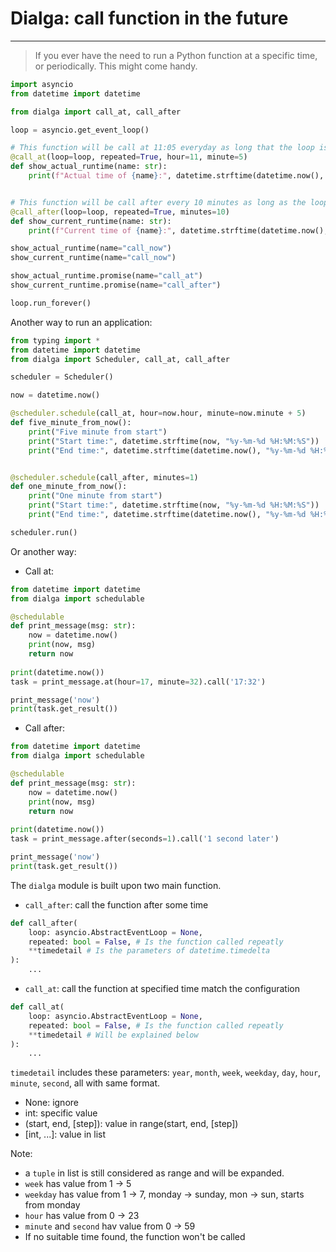 # Dialga: call function in the future

---

> If you ever have the need to run a Python function at a specific time, or periodically. This might come handy.

```py
import asyncio
from datetime import datetime

from dialga import call_at, call_after

loop = asyncio.get_event_loop()

# This function will be call at 11:05 everyday as long that the loop is still running
@call_at(loop=loop, repeated=True, hour=11, minute=5)
def show_actual_runtime(name: str):
    print(f"Actual time of {name}:", datetime.strftime(datetime.now(), "%y-%m-%d %H:%M:%S"))


# This function will be call after every 10 minutes as long as the loop is still running
@call_after(loop=loop, repeated=True, minutes=10)
def show_current_runtime(name: str):
    print(f"Current time of {name}:", datetime.strftime(datetime.now(), "%y-%m-%d %H:%M:%S"))

show_actual_runtime(name="call_now")
show_current_runtime(name="call_now")

show_actual_runtime.promise(name="call_at")
show_current_runtime.promise(name="call_after")

loop.run_forever()
```

Another way to run an application:

```py
from typing import *
from datetime import datetime
from dialga import Scheduler, call_at, call_after

scheduler = Scheduler()

now = datetime.now()

@scheduler.schedule(call_at, hour=now.hour, minute=now.minute + 5)
def five_minute_from_now():
    print("Five minute from start")
    print("Start time:", datetime.strftime(now, "%y-%m-%d %H:%M:%S"))
    print("End time:", datetime.strftime(datetime.now(), "%y-%m-%d %H:%M:%S"))


@scheduler.schedule(call_after, minutes=1)
def one_minute_from_now():
    print("One minute from start")
    print("Start time:", datetime.strftime(now, "%y-%m-%d %H:%M:%S"))
    print("End time:", datetime.strftime(datetime.now(), "%y-%m-%d %H:%M:%S"))

scheduler.run()

```

Or another way:

- Call at:
  
```py
from datetime import datetime
from dialga import schedulable

@schedulable
def print_message(msg: str):
    now = datetime.now()
    print(now, msg)
    return now
    
print(datetime.now())
task = print_message.at(hour=17, minute=32).call('17:32')

print_message('now')
print(task.get_result())
```

- Call after:

```py
from datetime import datetime
from dialga import schedulable

@schedulable
def print_message(msg: str):
    now = datetime.now()
    print(now, msg)
    return now
    
print(datetime.now())
task = print_message.after(seconds=1).call('1 second later')

print_message('now')
print(task.get_result())
```

The `dialga` module is built upon two main function.

- `call_after`: call the function after some time

```py
def call_after(
    loop: asyncio.AbstractEventLoop = None, 
    repeated: bool = False, # Is the function called repeatly
    **timedetail # Is the parameters of datetime.timedelta
):
    ...
```

- `call_at`: call the function at specified time match the configuration

```py
def call_at(
    loop: asyncio.AbstractEventLoop = None, 
    repeated: bool = False, # Is the function called repeatly
    **timedetail # Will be explained below
):
    ...
```

`timedetail` includes these parameters: `year`, `month`, `week`, `weekday`, `day`, `hour`, `minute`, `second`, all with same format.

- None: ignore
- int: specific value
- (start, end, [step]): value in range(start, end, [step])
- [int, ...]: value in list

Note:

- a `tuple` in list is still considered as range and will be expanded.
- `week` has value from 1 -> 5
- `weekday` has value from 1 -> 7, monday -> sunday, mon -> sun, starts from monday
- `hour` has value from 0 -> 23
- `minute` and `second` hav value from 0 -> 59
- If no suitable time found, the function won't be called
